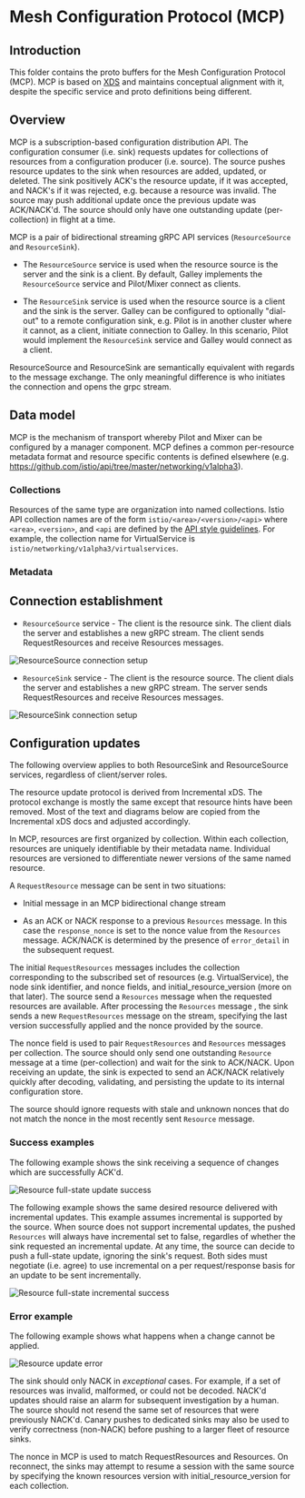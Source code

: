 # Mesh Configuration Protocol (MCP)

## Introduction

This folder contains the proto buffers for the Mesh Configuration
Protocol (MCP). MCP is based on
[XDS](https://github.com/envoyproxy/data-plane-api/blob/master/xds_protocol.rst#streaming-grpc-subscriptions)
and maintains conceptual alignment with it, despite the specific
service and proto definitions being different.

## Overview

MCP is a subscription-based configuration distribution API. The
configuration consumer (i.e. sink) requests updates for collections of
resources from a configuration producer (i.e. source). The source
pushes resource updates to the sink when resources are added, updated,
or deleted. The sink positively ACK's the resource update, if it was
accepted, and NACK's if it was rejected, e.g. because a resource was
invalid. The source may push additional update once the previous
update was ACK/NACK'd. The source should only have one outstanding
update (per-collection) in flight at a time.

MCP is a pair of bidirectional streaming gRPC API services
(`ResourceSource` and `ResourceSink`).

* The `ResourceSource` service is used when the resource source is the
server and the sink is a client. By default, Galley implements the
`ResourceSource` service and Pilot/Mixer connect as clients.

* The `ResourceSink` service is used when the resource source is a
client and the sink is the server. Galley can be configured to
optionally "dial-out" to a remote configuration sink, e.g. Pilot is in
another cluster where it cannot, as a client, initiate
connection to Galley. In this scenario, Pilot would implement the
`ResourceSink` service and Galley would connect as a client.

ResourceSource and ResourceSink are semantically equivalent with
regards to the message exchange. The only meaningful difference is who
initiates the connection and opens the grpc stream.

## Data model

MCP is the mechanism of transport whereby Pilot and Mixer can be
configured by a manager component. MCP defines a common per-resource
metadata format and resource specific contents is defined elsewhere
(e.g. https://github.com/istio/api/tree/master/networking/v1alpha3).

### Collections

Resources of the same type are organization into named
collections. Istio API collection names are of the form
`istio/<area>/<version>/<api>` where `<area>`, `<version>`, and `<api`
are defined by the [API style guidelines](../GUIDELINES.md). For
example, the collection name for VirtualService is
`istio/networking/v1alpha3/virtualservices`.

### Metadata

## Connection establishment

* `ResourceSource` service - The client is the resource sink. The
client dials the server and establishes a new gRPC stream. The client
sends RequestResources and receive Resources messages.

![ResourceSource connection setup](v1alpha1/diagrams/ResourceSource-connection-setup.svg)

* `ResourceSink` service - The client is the resource source. The
client dials the server and establishes a new gRPC stream. The server
sends RequestResources and receive Resources messages.

![ResourceSink connection setup](v1alpha1/diagrams/ResourceSink-connection-setup.svg)

## Configuration updates

The following overview applies to both ResourceSink and ResourceSource
services, regardless of client/server roles.

The resource update protocol is derived from Incremental xDS. The
protocol exchange is mostly the same except that resource hints have
been removed. Most of the text and diagrams below are copied from the
Incremental xDS docs and adjusted accordingly.

In MCP, resources are first organized by collection. Within each
collection, resources are uniquely identifiable by their metadata
name. Individual resources are versioned to differentiate newer
versions of the same named resource.

A `RequestResource` message can be sent in two situations:

* Initial message in an MCP bidirectional change stream

* As an ACK or NACK response to a previous `Resources` message. In
this case the `response_nonce` is set to the nonce value from the
`Resources` message. ACK/NACK is determined by the presence of
`error_detail` in the subsequent request.

The initial `RequestResources` messages includes the collection
corresponding to the subscribed set of resources
(e.g. VirtualService), the node sink identifier, and nonce fields, and
initial_resource_version (more on that later). The source send a
`Resources` message when the requested resources are available.  After
processing the `Resources` message , the sink sends a new
`RequestResources` message on the stream, specifying the last version
successfully applied and the nonce provided by the source.

The nonce field is used to pair `RequestResources` and `Resources`
messages per collection. The source should only send one outstanding
`Resource` message at a time (per-collection) and wait for the sink to
ACK/NACK. Upon receiving an update, the sink is expected to send an
ACK/NACK relatively quickly after decoding, validating, and persisting
the update to its internal configuration store.

The source should ignore requests with stale and unknown nonces that
do not match the nonce in the most recently sent `Resource` message.

### Success examples

The following example shows the sink receiving a sequence of changes
which are successfully ACK'd.

![Resource full-state update success](v1alpha1/diagrams/collection-full-state-update-success.svg)

The following example shows the same desired resource delivered with
incremental updates. This example assumes incremental is supported by
the source. When source does not support incremental updates, the
pushed `Resources` will always have incremental set to false,
regardles of whether the sink requested an incremental update. At any
time, the source can decide to push a full-state update, ignoring the
sink's request. Both sides must negotiate (i.e. agree) to use
incremental on a per request/response basis for an update to be sent
incrementally.

![Resource full-state incremental success](v1alpha1/diagrams/collection-incremental-update-success.svg)

### Error example

The following example shows what happens when a change cannot be applied.

![Resource update error](v1alpha1/diagrams/collection-update-error.svg)

The sink should only NACK in _exceptional_ cases. For example, if a set of 
resources was invalid, malformed, or could not be decoded. NACK'd updates
should raise an alarm for subsequent investigation by a human. The source 
should not resend the same set of resources that were previously NACK'd. 
Canary pushes to dedicated sinks may also be used to verify correctness 
(non-NACK) before pushing to a larger fleet of resource sinks.

The nonce in MCP is used to match RequestResources and Resources. On
reconnect, the sinks may attempt to resume a session with the same
source by specifying the known resources version with
initial_resource_version for each collection.
